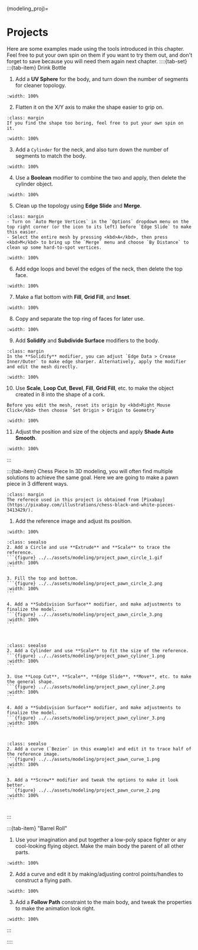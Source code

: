 (modeling_proj)=
# Projects
Here are some examples made using the tools introduced in this chapter. Feel free to put your own spin on them if you want to try them out, and don't forget to save because you will need them again next chapter.
::::{tab-set}
:::{tab-item} Drink Bottle
1.  Add a **UV Sphere** for the body, and turn down the number of segments for cleaner topology.
```{figure} ../../assets/modeling/project_wb_1.png
:width: 100%
```
2.  Flatten it on the X/Y axis to make the shape easier to grip on.
```{tip}
:class: margin
If you find the shape too boring, feel free to put your own spin on it.
```
```{figure} ../../assets/modeling/project_wb_2.png
:width: 100%
```
3.  Add a `Cylinder` for the neck, and also turn down the number of segments to match the body.
```{figure} ../../assets/modeling/project_wb_3.png
:width: 100%
```
4.  Use a **Boolean** modifier to combine the two and apply, then delete the cylinder object.
```{figure} ../../assets/modeling/project_wb_4.png
:width: 100%
```
5.  Clean up the topology using **Edge Slide** and **Merge**.
```{tip}
:class: margin
- Turn on `Auto Merge Vertices` in the `Options` dropdown menu on the top right corner (or the icon to its left) before `Edge Slide` to make this easier.
- Select the entire mesh by pressing <kbd>A</kbd>, then press <kbd>M</kbd> to bring up the `Merge` menu and choose `By Distance` to clean up some hard-to-spot vertices.
```
```{figure} ../../assets/modeling/project_wb_5.png
:width: 100%
```
6.  Add edge loops and bevel the edges of the neck, then delete the top face.
```{figure} ../../assets/modeling/project_wb_6.png
:width: 100%
```
7.  Make a flat bottom with **Fill**, **Grid Fill**, and **Inset**.
```{figure} ../../assets/modeling/project_wb_7.png
:width: 100%
```
8.  Copy and separate the top ring of faces for later use.
```{figure} ../../assets/modeling/project_wb_8.png
:width: 100%
```
9.  Add **Solidify** and **Subdivide Surface** modifiers to the body.
```{tip}
:class: margin
In the **Solidify** modifier, you can adjust `Edge Data > Crease Inner/Outer` to make edge sharper. Alternatively, apply the modifier and edit the mesh directly.
```
```{figure} ../../assets/modeling/project_wb_9.png
:width: 100%
```
10.  Use **Scale**, **Loop Cut**, **Bevel**, **Fill**, **Grid Fill**, etc. to make the object created in 8 into the shape of a cork.  
```{tip}
Before you edit the mesh, reset its origin by <kbd>Right Mouse Click</kbd> then choose `Set Origin > Origin to Geometry`
```
```{figure} ../../assets/modeling/project_wb_a.png
:width: 100%
```
11.  Adjust the position and size of the objects and apply **Shade Auto Smooth**. 
```{figure} ../../assets/modeling/project_wb_overview.png
:width: 100%
```

:::

:::{tab-item} Chess Piece
In 3D modeling, you will often find multiple solutions to achieve the same goal. Here we are going to make a pawn piece in 3 different ways.
```{note}
:class: margin
The referece used in this project is obtained from [Pixabay](https://pixabay.com/illustrations/chess-black-and-white-pieces-3413429/).
```

1. Add the reference image and adjust its position.
```{figure} ../../assets/modeling/project_pawn_ref.png
:width: 100%
```

````{admonition} Starting with a Mesh Circle
:class: seealso
2. Add a Circle and use **Extrude** and **Scale** to trace the reference.
```{figure} ../../assets/modeling/project_pawn_circle_1.gif
:width: 100%
```

3. Fill the top and bottom.
```{figure} ../../assets/modeling/project_pawn_circle_2.png
:width: 100%
```

4. Add a **Subdivision Surface** modifier, and make adjustments to finalize the model.
```{figure} ../../assets/modeling/project_pawn_circle_3.png
:width: 100%
```



````
````{admonition} Starting with a Cylinder
:class: seealso
2. Add a Cylinder and use **Scale** to fit the size of the reference.
```{figure} ../../assets/modeling/project_pawn_cyliner_1.png
:width: 100%
```

3. Use **Loop Cut**, **Scale**, **Edge Slide**, **Move**, etc. to make the general shape.
```{figure} ../../assets/modeling/project_pawn_cyliner_2.png
:width: 100%
```

4. Add a **Subdivision Surface** modifier, and make adjustments to finalize the model.
```{figure} ../../assets/modeling/project_pawn_cyliner_3.png
:width: 100%
```


````

````{admonition} Using Curve
:class: seealso
2. Add a curve (`Bezier` in this example) and edit it to trace half of the reference image.
```{figure} ../../assets/modeling/project_pawn_curve_1.png
:width: 100%
```

3. Add a **Screw** modifier and tweak the options to make it look better. 
```{figure} ../../assets/modeling/project_pawn_curve_2.png
:width: 100%
```


````

:::

:::{tab-item} "Barrel Roll"
1. Use your imagination and put together a low-poly space fighter or any cool-looking flying object. Make the main body the parent of all other parts.
```{figure} ../../assets/modeling/project_br_1.png
:width: 100%
```

2. Add a curve and edit it by making/adjusting control points/handles to construct a flying path. 
```{figure} ../../assets/modeling/project_br_2.png
:width: 100%
```

3. Add a **Follow Path** constraint to the main body, and tweak the properties to make the animation look right.
```{figure} ../../assets/modeling/project_br_3.gif
:width: 100%
```

:::

::::

